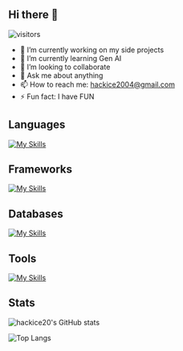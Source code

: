 ## Hi there 👋

![visitors](https://visitor-badge.laobi.icu/badge?page_id=hackice20.hackice20)


- 🔭 I’m currently working on my side projects
- 🌱 I’m currently learning Gen AI
- 👯 I’m looking to collaborate
- 💬 Ask me about anything
- 📫 How to reach me: hackice2004@gmail.com
- ⚡ Fun fact: I have FUN

<h2>Languages</h2>

[![My Skills](https://skillicons.dev/icons?i=cpp,python,java,ts,js,bash,rust,go)](https://skillicons.dev)

<h2>Frameworks</h2>
  
[![My Skills](https://skillicons.dev/icons?i=nextjs,express,react,tailwindcss)](https://skillicons.dev)

<h2>Databases</h2>
  
[![My Skills](https://skillicons.dev/icons?i=postgres,mongo)](https://skillicons.dev)

<h2>Tools</h2>
 
[![My Skills](https://skillicons.dev/icons?i=git,github,docker,prisma,postman,linux)](https://skillicons.dev)

<h2>Stats</h2>

![hackice20's GitHub stats](https://github-readme-stats.vercel.app/api?username=hackice20&layout=compact)

![Top Langs](https://github-readme-stats.vercel.app/api/top-langs/?username=hackice20&layout=compact&include_all_commits=true&count_private=true)

  
